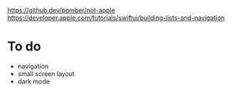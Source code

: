 https://github.dev/pomber/not-apple
https://developer.apple.com/tutorials/swiftui/building-lists-and-navigation

# To do

- navigation
- small screen layout
- dark mode
